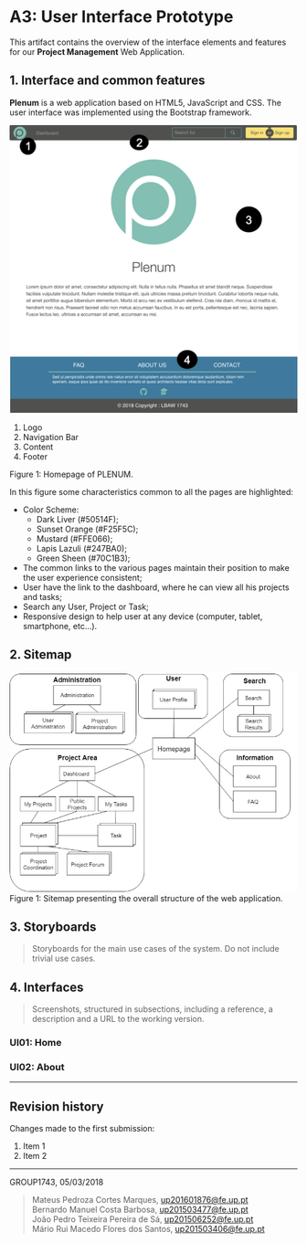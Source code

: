 # A3: User Interface Prototype

This artifact contains the overview of the interface elements and features for our **Project Management** Web Application.

## 1. Interface and common features

**Plenum** is a web application based on HTML5, JavaScript and CSS. The user interface was implemented using the Bootstrap framework.

<img src="/design/images_pages/Home_numbers.png" title="Homepage">

1.  Logo
2.  Navigation Bar
3.  Content
4.  Footer

Figure 1: Homepage of PLENUM.

In this figure some characteristics common to all the pages are highlighted:
- Color Scheme:
  - Dark Liver (#50514F);
  - Sunset Orange (#F25F5C);
  - Mustard (#FFE066);
  - Lapis Lazuli (#247BA0);
  - Green Sheen (#70C1B3);
- The common links to the various pages maintain their position to make the user experience consistent;
- User have the link to the dashboard, where he can view all his projects and tasks;
- Search any User, Project or Task;
- Responsive design to help user at any device (computer, tablet, smartphone, etc...).

## 2. Sitemap

<img src="images/Sitemap.png" title="User Sitemap">
Figure 1: Sitemap presenting the overall structure of the web application.

## 3. Storyboards

> Storyboards for the main use cases of the system.
> Do not include trivial use cases.

## 4. Interfaces

> Screenshots, structured in subsections, including a reference, a description and a URL to the working version.

### UI01: Home

### UI02: About


***

## Revision history

Changes made to the first submission:
1. Item 1
1. Item 2

***

GROUP1743, 05/03/2018

> Mateus Pedroza Cortes Marques, up201601876@fe.up.pt   
> Bernardo Manuel Costa Barbosa, up201503477@fe.up.pt   
> João Pedro Teixeira Pereira de Sá, up201506252@fe.up.pt   
> Mário Rui Macedo Flores dos Santos, up201503406@fe.up.pt  
